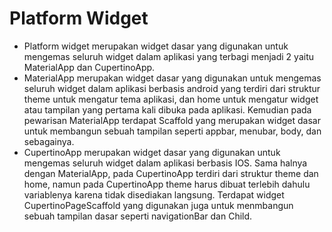 # Platform Widget

- Platform widget merupakan widget dasar yang digunakan untuk mengemas seluruh widget dalam aplikasi yang terbagi menjadi 2 yaitu MaterialApp dan CupertinoApp.
- MaterialApp merupakan widget dasar yang digunakan untuk mengemas seluruh widget dalam aplikasi berbasis android yang terdiri dari struktur theme untuk mengatur tema aplikasi, dan home untuk mengatur widget atau tampilan yang pertama kali dibuka pada aplikasi. Kemudian pada pewarisan MaterialApp terdapat Scaffold yang merupakan widget dasar untuk membangun sebuah tampilan seperti appbar, menubar, body, dan sebagainya.
- CupertinoApp merupakan widget dasar yang digunakan untuk mengemas seluruh widget dalam aplikasi berbasis IOS. Sama halnya dengan MaterialApp, pada CupertinoApp terdiri dari struktur theme dan home, namun pada CupertinoApp theme harus dibuat terlebih dahulu variablenya karena tidak disediakan langsung. Terdapat widget CupertinoPageScaffold yang digunakan juga untuk menmbangun sebuah tampilan dasar seperti navigationBar dan Child.
